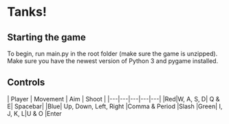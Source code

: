 # Tanks!

## Starting the game
To begin, run main.py in the root folder (make sure the game is unzipped).
Make sure you have the newest version of Python 3 and pygame installed. 

## Controls
| Player | Movement | Aim | Shoot |
|---|---|---|---|---|
|Red|W, A, S, D| Q & E| Spacebar|
|Blue| Up, Down, Left, Right |Comma & Period |Slash
|Green| I, J, K, L|U & O |Enter
